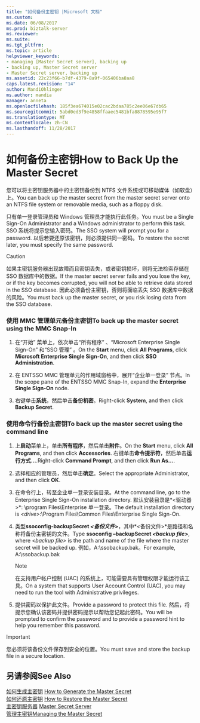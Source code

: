 ```yaml
---
title: "如何备份主密钥 |Microsoft 文档"
ms.custom: 
ms.date: 06/08/2017
ms.prod: biztalk-server
ms.reviewer: 
ms.suite: 
ms.tgt_pltfrm: 
ms.topic: article
helpviewer_keywords:
- managing [Master Secret server], backing up
- backing up, Master Secret server
- Master Secret server, backing up
ms.assetid: 22c23f66-b7df-4379-8a9f-065406ba8aa8
caps.latest.revision: "14"
author: MandiOhlinger
ms.author: mandia
manager: anneta
ms.openlocfilehash: 185f3ea674015e02cac2bdaa785c2ee06e67db65
ms.sourcegitcommit: 5abd0ed3f9e4858ffaaec5481bfa8878595e95f7
ms.translationtype: MT
ms.contentlocale: zh-CN
ms.lasthandoff: 11/28/2017
---
```

# <a name="how-to-back-up-the-master-secret"></a><span data-ttu-id="098ab-102">如何备份主密钥</span><span class="sxs-lookup"><span data-stu-id="098ab-102">How to Back Up the Master Secret</span></span>
<span data-ttu-id="098ab-103">您可以将主密钥服务器中的主密钥备份到 NTFS 文件系统或可移动媒体（如软盘）上。</span><span class="sxs-lookup"><span data-stu-id="098ab-103">You can back up the master secret from the master secret server onto an NTFS file system or removable media, such as a floppy disk.</span></span>  
  
 <span data-ttu-id="098ab-104">只有单一登录管理员和 Windows 管理员才能执行此任务。</span><span class="sxs-lookup"><span data-stu-id="098ab-104">You must be a Single Sign-On Administrator and a Windows administrator to perform this task.</span></span> <span data-ttu-id="098ab-105">SSO 系统将提示您输入密码。</span><span class="sxs-lookup"><span data-stu-id="098ab-105">The SSO system will prompt you for a password.</span></span> <span data-ttu-id="098ab-106">以后若要还原该密钥，则必须提供同一密码。</span><span class="sxs-lookup"><span data-stu-id="098ab-106">To restore the secret later, you must specify the same password.</span></span>  
  
> [!CAUTION]
>  <span data-ttu-id="098ab-107">如果主密钥服务器出现故障而且密钥丢失，或者密钥损坏，则将无法检索存储在 SSO 数据库中的数据。</span><span class="sxs-lookup"><span data-stu-id="098ab-107">If the master secret server fails and you lose the key, or if the key becomes corrupted, you will not be able to retrieve data stored in the SSO database.</span></span> <span data-ttu-id="098ab-108">因此必须备份主密钥，否则将面临丢失 SSO 数据库中数据的风险。</span><span class="sxs-lookup"><span data-stu-id="098ab-108">You must back up the master secret, or you risk losing data from the SSO database.</span></span>  
  
### <a name="to-back-up-the-master-secret-using-the-mmc-snap-in"></a><span data-ttu-id="098ab-109">使用 MMC 管理单元备份主密钥</span><span class="sxs-lookup"><span data-stu-id="098ab-109">To back up the master secret using the MMC Snap-In</span></span>  
  
1.  <span data-ttu-id="098ab-110">在“开始”  菜单上，依次单击“所有程序” 、“Microsoft Enterprise Single Sign-On” 和“SSO 管理” 。</span><span class="sxs-lookup"><span data-stu-id="098ab-110">On the **Start** menu, click **All Programs**, click **Microsoft Enterprise Single Sign-On**, and then click **SSO Administration**.</span></span>  
  
2.  <span data-ttu-id="098ab-111">在 ENTSSO MMC 管理单元的作用域窗格中，展开“企业单一登录”  节点。</span><span class="sxs-lookup"><span data-stu-id="098ab-111">In the scope pane of the ENTSSO MMC Snap-In, expand the **Enterprise Single Sign-On** node.</span></span>  
  
3.  <span data-ttu-id="098ab-112">右键单击**系统**，然后单击**备份机密**。</span><span class="sxs-lookup"><span data-stu-id="098ab-112">Right-click **System**, and then click **Backup Secret**.</span></span>  
  
### <a name="to-back-up-the-master-secret-using-the-command-line"></a><span data-ttu-id="098ab-113">使用命令行备份主密钥</span><span class="sxs-lookup"><span data-stu-id="098ab-113">To back up the master secret using the command line</span></span>  
  
1.  <span data-ttu-id="098ab-114">上**启动**菜单上，单击**所有程序**，然后单击**附件**。</span><span class="sxs-lookup"><span data-stu-id="098ab-114">On the **Start** menu, click **All Programs**, and then click **Accessories**.</span></span> <span data-ttu-id="098ab-115">右键单击**命令提示符**，然后单击**运行方式...**.</span><span class="sxs-lookup"><span data-stu-id="098ab-115">Right-click **Command Prompt**, and then click **Run As…**.</span></span>  
  
2.  <span data-ttu-id="098ab-116">选择相应的管理员，然后单击**确定**。</span><span class="sxs-lookup"><span data-stu-id="098ab-116">Select the appropriate Administrator, and then click **OK**.</span></span>  
  
3.  <span data-ttu-id="098ab-117">在命令行上，转至企业单一登录安装目录。</span><span class="sxs-lookup"><span data-stu-id="098ab-117">At the command line, go to the Enterprise Single Sign-On installation directory.</span></span> <span data-ttu-id="098ab-118">默认安装目录是*\<驱动器\>*: \program Files\Enterprise 单一登录。</span><span class="sxs-lookup"><span data-stu-id="098ab-118">The default installation directory is *\<drive\>*:\Program Files\Common Files\Enterprise Single Sign-On.</span></span>  
  
4.  <span data-ttu-id="098ab-119">类型**ssoconfig-backupSecret *\<备份文件\>***，其中*\<备份文件\>*是路径和名称将备份主密钥的文件。</span><span class="sxs-lookup"><span data-stu-id="098ab-119">Type **ssoconfig –backupSecret *\<backup file\>***, where *\<backup file\>* is the path and name of the file where the master secret will be backed up.</span></span> <span data-ttu-id="098ab-120">例如，A:\ssobackup.bak。</span><span class="sxs-lookup"><span data-stu-id="098ab-120">For example, A:\ssobackup.bak</span></span>  
  
    > [!NOTE]
    >  <span data-ttu-id="098ab-121">在支持用户帐户控制 (UAC) 的系统上，可能需要具有管理权限才能运行该工具。</span><span class="sxs-lookup"><span data-stu-id="098ab-121">On a system that supports User Account Control (UAC), you may need to run the tool with Administrative privileges.</span></span>  
  
5.  <span data-ttu-id="098ab-122">提供密码以保护此文件。</span><span class="sxs-lookup"><span data-stu-id="098ab-122">Provide a password to protect this file.</span></span> <span data-ttu-id="098ab-123">然后，将提示您确认该密码并提供密码提示以帮助您记起此密码。</span><span class="sxs-lookup"><span data-stu-id="098ab-123">You will be prompted to confirm the password and to provide a password hint to help you remember this password.</span></span>  
  
> [!IMPORTANT]
>  <span data-ttu-id="098ab-124">您必须将该备份文件保存到安全的位置。</span><span class="sxs-lookup"><span data-stu-id="098ab-124">You must save and store the backup file in a secure location.</span></span>  
  
## <a name="see-also"></a><span data-ttu-id="098ab-125">另请参阅</span><span class="sxs-lookup"><span data-stu-id="098ab-125">See Also</span></span>  
 <span data-ttu-id="098ab-126">[如何生成主密钥](../core/how-to-generate-the-master-secret.md) </span><span class="sxs-lookup"><span data-stu-id="098ab-126">[How to Generate the Master Secret](../core/how-to-generate-the-master-secret.md) </span></span>  
 <span data-ttu-id="098ab-127">[如何还原主密钥](../core/how-to-restore-the-master-secret.md) </span><span class="sxs-lookup"><span data-stu-id="098ab-127">[How to Restore the Master Secret](../core/how-to-restore-the-master-secret.md) </span></span>  
 <span data-ttu-id="098ab-128">[主密钥服务器](../core/master-secret-server.md) </span><span class="sxs-lookup"><span data-stu-id="098ab-128">[Master Secret Server](../core/master-secret-server.md) </span></span>  
 [<span data-ttu-id="098ab-129">管理主密钥</span><span class="sxs-lookup"><span data-stu-id="098ab-129">Managing the Master Secret</span></span>](../core/managing-the-master-secret.md)